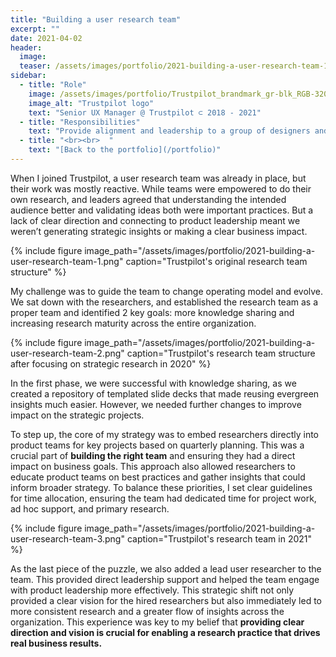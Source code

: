 ```yaml
---
title: "Building a user research team"
excerpt: ""
date: 2021-04-02
header:
  image:
  teaser: /assets/images/portfolio/2021-building-a-user-research-team-1.png
sidebar:
  - title: "Role"
    image: /assets/images/portfolio/Trustpilot_brandmark_gr-blk_RGB-320x132px.png
    image_alt: "Trustpilot logo"
    text: "Senior UX Manager @ Trustpilot ⊂ 2018 - 2021"
  - title: "Responsibilities"
    text: "Provide alignment and leadership to a group of designers and researchers working on the B2B product."
  - title: "<br><br>  "
    text: "[Back to the portfolio](/portfolio)"    
---
```


When I joined Trustpilot, a user research team was already in place, but their work was mostly reactive. While teams were empowered to do their own research, and leaders agreed that understanding the intended audience better and validating ideas both were important practices. But a lack of clear direction and connecting to product leadership meant we weren’t generating strategic insights or making a clear business impact. 

{% include figure image_path="/assets/images/portfolio/2021-building-a-user-research-team-1.png" caption="Trustpilot's original research team structure" %}

My challenge was to guide the team to change operating model and evolve. We sat down with the researchers, and established the research team as a proper team and identified 2 key goals: more knowledge sharing and increasing research maturity across the entire organization.

{% include figure image_path="/assets/images/portfolio/2021-building-a-user-research-team-2.png" caption="Trustpilot's research team structure after focusing on strategic research in 2020" %}

In the first phase, we were successful with knowledge sharing, as we created a repository of templated slide decks that made reusing evergreen insights much easier. However, we needed further changes to improve impact on the strategic projects.

To step up, the core of my strategy was to embed researchers directly into product teams for key projects based on quarterly planning. This was a crucial part of **building the right team** and ensuring they had a direct impact on business goals. This approach also allowed researchers to educate product teams on best practices and gather insights that could inform broader strategy. To balance these priorities, I set clear guidelines for time allocation, ensuring the team had dedicated time for project work, ad hoc support, and primary research.

{% include figure image_path="/assets/images/portfolio/2021-building-a-user-research-team-3.png" caption="Trustpilot's research team in 2021" %}

As the last piece of the puzzle, we also added a lead user researcher to the team. This provided direct leadership support and helped the team engage with product leadership more effectively. This strategic shift not only provided a clear vision for the  hired researchers but also immediately led to more consistent research and a greater flow of insights across the organization. This experience was key to my belief that **providing clear direction and vision is crucial for enabling a research practice that drives real business results.**